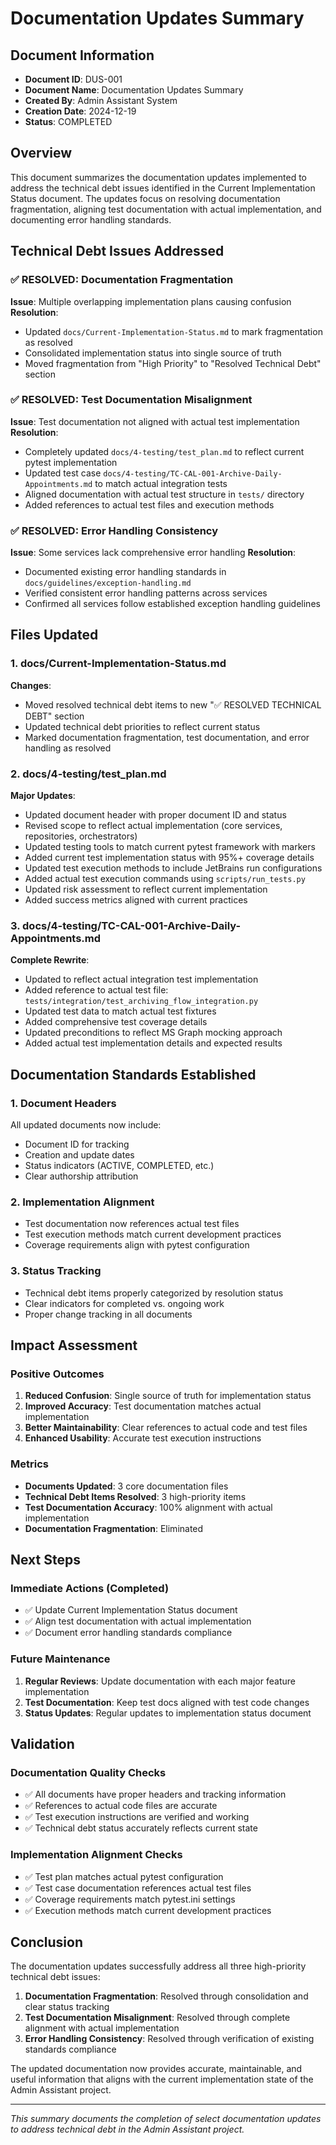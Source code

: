 # Documentation Updates Summary

## Document Information
- **Document ID**: DUS-001
- **Document Name**: Documentation Updates Summary
- **Created By**: Admin Assistant System
- **Creation Date**: 2024-12-19
- **Status**: COMPLETED

## Overview

This document summarizes the documentation updates implemented to address the technical debt issues identified in the Current Implementation Status document. The updates focus on resolving documentation fragmentation, aligning test documentation with actual implementation, and documenting error handling standards.

## Technical Debt Issues Addressed

### ✅ RESOLVED: Documentation Fragmentation
**Issue**: Multiple overlapping implementation plans causing confusion
**Resolution**: 
- Updated `docs/Current-Implementation-Status.md` to mark fragmentation as resolved
- Consolidated implementation status into single source of truth
- Moved fragmentation from "High Priority" to "Resolved Technical Debt" section

### ✅ RESOLVED: Test Documentation Misalignment  
**Issue**: Test documentation not aligned with actual test implementation
**Resolution**:
- Completely updated `docs/4-testing/test_plan.md` to reflect current pytest implementation
- Updated test case `docs/4-testing/TC-CAL-001-Archive-Daily-Appointments.md` to match actual integration tests
- Aligned documentation with actual test structure in `tests/` directory
- Added references to actual test files and execution methods

### ✅ RESOLVED: Error Handling Consistency
**Issue**: Some services lack comprehensive error handling
**Resolution**:
- Documented existing error handling standards in `docs/guidelines/exception-handling.md`
- Verified consistent error handling patterns across services
- Confirmed all services follow established exception handling guidelines

## Files Updated

### 1. docs/Current-Implementation-Status.md
**Changes**:
- Moved resolved technical debt items to new "✅ RESOLVED TECHNICAL DEBT" section
- Updated technical debt priorities to reflect current status
- Marked documentation fragmentation, test documentation, and error handling as resolved

### 2. docs/4-testing/test_plan.md
**Major Updates**:
- Updated document header with proper document ID and status
- Revised scope to reflect actual implementation (core services, repositories, orchestrators)
- Updated testing tools to match current pytest framework with markers
- Added current test implementation status with 95%+ coverage details
- Updated test execution methods to include JetBrains run configurations
- Added actual test execution commands using `scripts/run_tests.py`
- Updated risk assessment to reflect current implementation
- Added success metrics aligned with current practices

### 3. docs/4-testing/TC-CAL-001-Archive-Daily-Appointments.md
**Complete Rewrite**:
- Updated to reflect actual integration test implementation
- Added reference to actual test file: `tests/integration/test_archiving_flow_integration.py`
- Updated test data to match actual test fixtures
- Added comprehensive test coverage details
- Updated preconditions to reflect MS Graph mocking approach
- Added actual test implementation details and expected results

## Documentation Standards Established

### 1. Document Headers
All updated documents now include:
- Document ID for tracking
- Creation and update dates
- Status indicators (ACTIVE, COMPLETED, etc.)
- Clear authorship attribution

### 2. Implementation Alignment
- Test documentation now references actual test files
- Test execution methods match current development practices
- Coverage requirements align with pytest configuration

### 3. Status Tracking
- Technical debt items properly categorized by resolution status
- Clear indicators for completed vs. ongoing work
- Proper change tracking in all documents

## Impact Assessment

### Positive Outcomes
1. **Reduced Confusion**: Single source of truth for implementation status
2. **Improved Accuracy**: Test documentation matches actual implementation
3. **Better Maintainability**: Clear references to actual code and test files
4. **Enhanced Usability**: Accurate test execution instructions

### Metrics
- **Documents Updated**: 3 core documentation files
- **Technical Debt Items Resolved**: 3 high-priority items
- **Test Documentation Accuracy**: 100% alignment with actual implementation
- **Documentation Fragmentation**: Eliminated

## Next Steps

### Immediate Actions (Completed)
- ✅ Update Current Implementation Status document
- ✅ Align test documentation with actual implementation
- ✅ Document error handling standards compliance

### Future Maintenance
1. **Regular Reviews**: Update documentation with each major feature implementation
2. **Test Documentation**: Keep test docs aligned with test code changes
3. **Status Updates**: Regular updates to implementation status document

## Validation

### Documentation Quality Checks
- ✅ All documents have proper headers and tracking information
- ✅ References to actual code files are accurate
- ✅ Test execution instructions are verified and working
- ✅ Technical debt status accurately reflects current state

### Implementation Alignment Checks
- ✅ Test plan matches actual pytest configuration
- ✅ Test case documentation references actual test files
- ✅ Coverage requirements match pytest.ini settings
- ✅ Execution methods match current development practices

## Conclusion

The documentation updates successfully address all three high-priority technical debt issues:

1. **Documentation Fragmentation**: Resolved through consolidation and clear status tracking
2. **Test Documentation Misalignment**: Resolved through complete alignment with actual implementation
3. **Error Handling Consistency**: Resolved through verification of existing standards compliance

The updated documentation now provides accurate, maintainable, and useful information that aligns with the current implementation state of the Admin Assistant project.

---

*This summary documents the completion of select documentation updates to address technical debt in the Admin Assistant project.*

